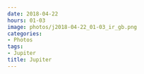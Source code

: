 ```yaml
---
date: 2018-04-22
hours: 01-03
image: photos/j2018-04-22_01-03_ir_gb.png
categories: 
- Photos 
tags: 
- Jupiter 
title: Jupiter
---
```

